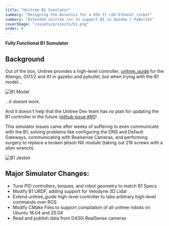 ```yaml
---
title: "Unitree B1 Simulator"
summary: "Designing the Avionics for a 65k ft LOX-Ethanol rocket"
summary: "Extended unitree_ros to support B1 in Gazebo / PyBullet"
coverImage: "/assets/projects/b1.png"
order: 0
---
```


**Fully Functional B1 Sumulator**

## Background

Out of the box, Unitree provides a high-level controller, [unitree_guide](https://github.com/unitreerobotics/unitree_guide) for the Aliengo, GO1/2 and A1 in gazebo and pybullet, but when trying with the B1 model... 

![B1 Model](/assets/projects/b1_broken.png)

...it doesnt work.

And it doesn't help that the Unitree Dev team has no plan for updating the B1 controller in the future ([github issue #80](https://github.com/unitreerobotics/unitree_ros/issues/80))

This simulator issues came after weeks of suffering to even communicate with the B1, solving problems like configuring the DNS and Default Gateways, communicating with Realsense Cameras, and performing surgery to replace a broken jetson NX module (taking out 216 screws with a allen wrench).

![B1 Jeston](/assets/projects/b1_jetson.png)


## Major Simulator Changes:

- Tune PID controllers, torques, and robot geometry to match B1 Specs
- Modify B1 URDF, adding support for Velodyne 3D Lidar
- Extend unitree_guide high-level controller to take arbitrary high-level commands over ROS
- Modify CMake Files to support compilation of all unitree robots on Ubuntu 18.04 and 20.04
- Read and publish data from D430i RealSense cameras
